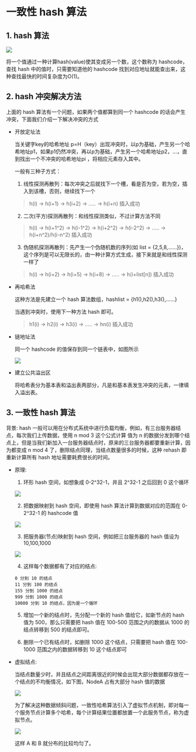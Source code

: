 # 一致性 hash 算法

## 1. hash 算法

![](./imgs/hash.png)

将一个值通过一种计算hash(value)使其变成另一个数，这个数称为 hashcode，查找 hash 中的值时，只需要知道他的 hashcode 找到对应地址就能查出来，这种查找最快的时间复杂度为O(1)。

## 2. hash 冲突解决方法

上面的 hash 算法有一个问题，如果两个值都算到同一个 hashcode 的话会产生冲突，下面我们介绍一下解决冲突的方式

- 开放定址法

  当关键字key的哈希地址 p=H（key）出现冲突时，以p为基础，产生另一个哈希地址p1，如果p1仍然冲突，再以p为基础，产生另一个哈希地址p2，…，直到找出一个不冲突的哈希地址pi ，将相应元素存入其中。

  一般有三种子方式：

  1. 线性探测再散列：每次冲突之后就找下一个槽，看是否为空，若为空，插入到该槽，否则，继续找下一个

  > h(i) -> h(i+1) -> h(i+2) -> ..... -> h(i+n) 插入成功

  2. 二次(平方)探测再散列：和线性探测类似，不过计算方法不同

  > h(i) -> h(i+1^2) -> h(i-1^2) -> h(i+2^2) -> h(i-2^2) -> ..... -> h(i+n^2)/h(i-n^2) 插入成功

  3. 伪随机探测再散列：先产生一个伪随机数的序列(如 list = {2,5,8,......})，这个序列是可以无限长的，由一种计算方式生成，接下来就是和线性探测一样了

  > h(i) -> h(i+2) -> h(i+5) -> h(i+8) -> ..... -> h(i+list[n]) 插入成功

- 再哈希法

  这种方法是先建立一个 hash 算法数组，hashlist = {h1(),h2(),h3(),......}

  当遇到冲突时，使用下一种方法 hash 即可。

  > h1(i) ->  h2(i) -> h3(i) -> ..... -> hn(i) 插入成功

- 链地址法

  同一个 hashcode 的值保存到同一个链表中，如图所示

  ![](./imgs/linkedhash.jpg)

- 建立公共溢出区

  将哈希表分为基本表和溢出表两部分，凡是和基本表发生冲突的元素，一律填入溢出表。

## 3. 一致性 hash 算法

背景: hash 一般可以用在分布式系统中进行负载均衡，例如，有三台服务器结点，每次我们上传数据，使用 n mod 3 这个公式计算 值为 n 的数据分发到哪个结点上，但是当我们新加入一台服务器结点时，原来的三台服务器都要重新计算，因为都变成 n mod 4 了，删除结点同理，当结点数量很多的时候，这种 rehash 即重新计算所有 hash 地址需要耗费很长的时间。

- 原理:

  1. 环形 hash 空间，如想象成 0-2^32-1，并且 2^32-1 之后回到 0 这个循环

  ![](./imgs/hash-circle1.png)

  2. 把数据映射到 hash 空间，即使用 hash 算法计算到数据对应的范围在 0-2^32-1 的 hashcode 值

  ![](./imgs/hash-circle2.png)

  3. 把服务器(节点)映射到 hash 空间，例如把三台服务器的 hash 值设为 10,100,1000

  ![](./imgs/hash-circle3.png)

  4. 这样每个数据都有了对应的结点:

    ```
    0 分到 10 的结点
    11 分到 100 的结点
    155 分到 1000 的结点
    999 分到 1000 的结点
    10000 分到 10 的结点，因为是一个循环
    ```

  5. 增加一个新的结点时，先分配一个新的 hash 值给它，如新节点的 hash 值为 500，那么只需要把 hash 值在 100-500 范围之内的数据从 1000 的结点转移到 500 的结点即可。

  6. 删除一个已有结点时，如删除 1000 这个结点，只需要把 hash 值在 100-1000 范围之内的数据转移到 10 这个结点即可

- 虚拟结点:

  当结点数量少时，并且结点之间距离很近的时候会出现大部分数据都存放在一个结点的不均衡情况，如下图，NodeA 占有大部分 hash 值的数据

  ![](./imgs/hash-virtual1.png)

  为了解决这种数据倾斜问题，一致性哈希算法引入了虚拟节点机制，即对每一个服务节点计算多个哈希，每个计算结果位置都放置一个此服务节点，称为虚拟节点。

  ![](./imgs/hash-virtual2.png)

  这样 A 和 B 就分布的比较均匀了。